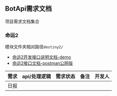 ## BotApi需求文档

项目需求文档集合

### 命运2

模块文件夹相对路径`destiny2/`

- [命运2开发接口说明文档-demo](https://straycamel247.github.io/#/D2/d2ApiGuide)
- [命运2接口文档-postman公网版]()

| 需求 | api/处理逻辑 | 需求状态 | 备注 |开发人 |
|:------:|:------:|:------:|:------:|:------:|
| 日报 |  |  |  | |

###
